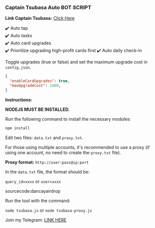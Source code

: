 ### Captain Tsubasa Auto BOT SCRIPT


**Link Captain Tsubasa:** [Click Here](https://t.me/TsubasaRivalsBot/start?startapp=inviter_id-1416732111)

✔️ Auto tap  
✔️ Auto tasks  
✔️ Auto card upgrades  
✔️ Prioritize upgrading high-profit cards first
✔️ Auto daily check-in

Toggle upgrades (true or false) and set the maximum upgrade cost in `config.json`.


```json
{
  "enableCardUpgrades": true,
  "maxUpgradeCost": 1000,
}
```

**Instructions:**

**NODEJS MUST BE INSTALLED.**

Run the following command to install the necessary modules:

```bash
npm install
```



Edit two files: `data.txt` and `proxy.txt`.

For those using multiple accounts, it's recommended to use a proxy (if using one account, no need to create the `proxy.txt` file).

**Proxy format:** `http://user:pass@ip:port`


In the `data.txt` file, the format should be:

`query_id=xxxx` or `user=xxxx`

sourcecode:dancayairdrop


Run the tool with the command:

`node tsubasa.js` or `node tsubasa-proxy.js`


Join my Telegram: [LINK HERE](https://t.me/scriptsharing)
